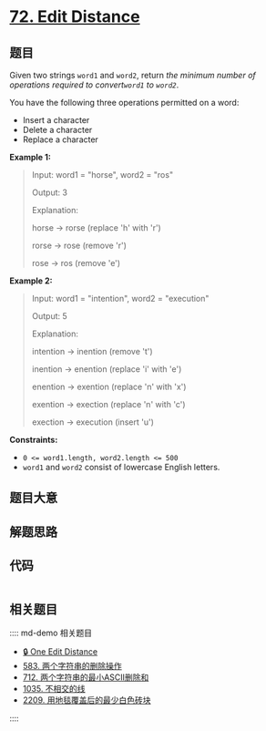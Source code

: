 # [72. Edit Distance](https://leetcode.com/problems/edit-distance/)

## 题目

Given two strings `word1` and `word2`, return _the minimum number of
operations required to convert`word1` to `word2`_.

You have the following three operations permitted on a word:

  * Insert a character
  * Delete a character
  * Replace a character



**Example 1:**

> Input: word1 = "horse", word2 = "ros"
> 
> Output: 3
> 
> Explanation: 
> 
> horse -> rorse (replace 'h' with 'r')
> 
> rorse -> rose (remove 'r')
> 
> rose -> ros (remove 'e')

**Example 2:**

> Input: word1 = "intention", word2 = "execution"
> 
> Output: 5
> 
> Explanation: 
> 
> intention -> inention (remove 't')
> 
> inention -> enention (replace 'i' with 'e')
> 
> enention -> exention (replace 'n' with 'x')
> 
> exention -> exection (replace 'n' with 'c')
> 
> exection -> execution (insert 'u')

**Constraints:**

  * `0 <= word1.length, word2.length <= 500`
  * `word1` and `word2` consist of lowercase English letters.


## 题目大意

## 解题思路

## 代码

```javascript

```

## 相关题目

:::: md-demo 相关题目
- [🔒 One Edit Distance](https://leetcode.com/problems/one-edit-distance)
- [583. 两个字符串的删除操作](https://leetcode.com/problems/delete-operation-for-two-strings)
- [712. 两个字符串的最小ASCII删除和](https://leetcode.com/problems/minimum-ascii-delete-sum-for-two-strings)
- [1035. 不相交的线](https://leetcode.com/problems/uncrossed-lines)
- [2209. 用地毯覆盖后的最少白色砖块](https://leetcode.com/problems/minimum-white-tiles-after-covering-with-carpets)

::::
